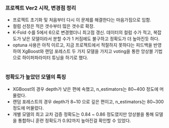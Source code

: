 ### 프로젝트 Ver2 시작, 변경점 정리

-   프로젝트 초기화 및 처음부터 다시 이 문제를 해결한다는 마음가짐으로 임함.
-   컬럼 선정은 적은 갯수부터 많은 갯수로 확장.
-   K-Fold 수를 5에서 6으로 변경했더니 최고점 갱신. 데이터의 컬럼 수가 적고, 복잡도가 낮은 모델이라서 분할 수가 1 커짐에도 불구하고 정확도가 더 높아진듯 하다.
-   optuna 사용은 아직 이르고, 지금 프로젝트에서 적절하지 못하다는 피드백을 반영하여 XgBoost와 랜덤 포레스트 두 가지 모델을 가지고 voting을 통한 앙상블 기법으로 하이퍼파라미터 튜닝을 하기로 했다.

#

### 정확도가 높았던 모델의 특징

-   XGBoost의 경우 depth가 낮은 편에 속했고, n_estimators는 80~400 정도에 머물렀다.
-   랜덤 포레스트의 경우 depth가 8~10 으로 깊은 편이고, n_estimators는 80~300 정도에 머물렀다.
-   개별 모델의 최고 교차 검증 정확도는 0.84 ~ 0.86 정도였지만 앙상블을 통해 모델을 통합하니 훈련 정확도가 0.92까지 높아진걸 확인할 수 있었다.
